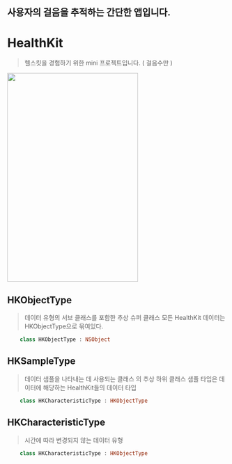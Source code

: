 ## 사용자의 걸음을 추적하는 간단한 앱입니다.

# HealthKit
> 헬스킷을 경험하기 위한 mini 프로젝트입니다. ( 걸음수만 )


 <img src="https://github.com/user-attachments/assets/db5c03c6-80ff-444d-908e-9d3bff4c3751" width="300" height="480"/>
 
## HKObjectType
> 데이터 유형의 서브 클래스를 포함한 추상 슈퍼 클래스
모든 HealthKit 데이터는 HKObjectType으로 묶여있다.

```swift
    class HKObjectType : NSObject
```

## HKSampleType
> 데이터 샘플을 나타내는 데 사용되는 클래스 의 추상 하위 클래스
샘플 타입은 데이터에 해당하는 HealthKit들의 데이터 타입

```swift
    class HKCharacteristicType : HKObjectType
```

## HKCharacteristicType
> 시간에 따라 변경되지 않는 데이터 유형

```swift
    class HKCharacteristicType : HKObjectType
```
